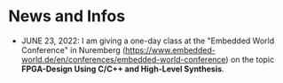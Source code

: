  
 News and Infos
 =================

 * JUNE 23, 2022: I am giving a one-day class at the "Embedded World Conference" in Nuremberg (https://www.embedded-world.de/en/conferences/embedded-world-conference) on the topic **FPGA-Design Using C/C++ and High-Level Synthesis**. 

